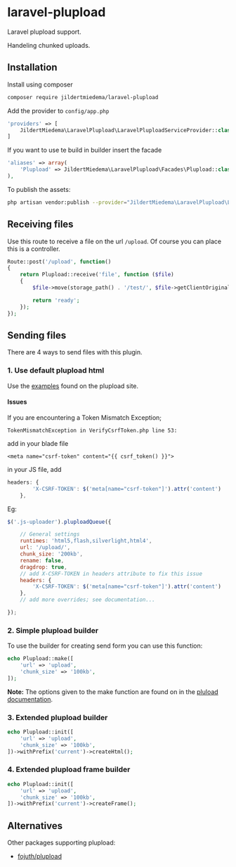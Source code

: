 laravel-plupload
================

Laravel plupload support.

Handeling chunked uploads.

## Installation

Install using composer 

```sh
composer require jildertmiedema/laravel-plupload
```

Add the provider to `config/app.php`

```php
'providers' => [
    JildertMiedema\LaravelPlupload\LaravelPluploadServiceProvider::class,
]
```

If you want to use te build in builder insert the facade

```php
'aliases' => array(
    'Plupload' => JildertMiedema\LaravelPlupload\Facades\Plupload::class,
),
```

To publish the assets:

```sh
php artisan vendor:publish --provider="JildertMiedema\LaravelPlupload\LaravelPluploadServiceProvider"
```
## Receiving files

Use this route to receive a file on the url `/upload`. Of course you can place this is a controller.

```php
Route::post('/upload', function()
{
    return Plupload::receive('file', function ($file)
    {
        $file->move(storage_path() . '/test/', $file->getClientOriginalName());

        return 'ready';
    });
});
```

## Sending files

There are 4 ways to send files with this plugin.

### 1. Use default plupload html

Use the [examples](http://www.plupload.com/examples/) found on the plupload site.

#### Issues

If you are encountering a Token Mismatch Exception; 

```
TokenMismatchException in VerifyCsrfToken.php line 53:
```

add in your blade file

```
<meta name="csrf-token" content="{{ csrf_token() }}">
```

in your JS file, add

```js
headers: {
        'X-CSRF-TOKEN': $('meta[name="csrf-token"]').attr('content')
    },
```

Eg:

```js
$('.js-uploader').pluploadQueue({

	// General settings
	runtimes: 'html5,flash,silverlight,html4',
	url: '/upload/',
	chunk_size: '200kb',
    rename: false,
    dragdrop: true,
	// add X-CSRF-TOKEN in headers attribute to fix this issue
	headers: {
        'X-CSRF-TOKEN': $('meta[name="csrf-token"]').attr('content')
    },
	// add more overrides; see documentation...

});

```
### 2. Simple plupload builder
To use the builder for creating send form you can use this function:

```php
echo Plupload::make([
    'url' => 'upload',
    'chunk_size' => '100kb',
]);
```

**Note:** The options given to the make function are found on in the [pluload documentation](http://www.plupload.com/docs/Options).


### 3. Extended plupload builder

```php
echo Plupload::init([
    'url' => 'upload',
    'chunk_size' => '100kb',
])->withPrefix('current')->createHtml();
```

### 4. Extended plupload frame builder

```php
echo Plupload::init([
    'url' => 'upload',
    'chunk_size' => '100kb',
])->withPrefix('current')->createFrame();
```

## Alternatives

Other packages supporting plupload:

* [fojuth/plupload](https://github.com/fojuth/plupload)
